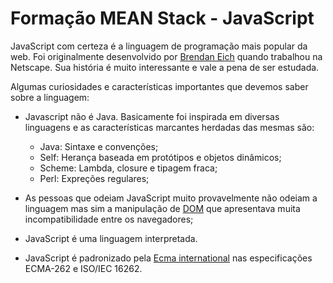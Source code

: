 # Formação MEAN Stack - JavaScript

JavaScript com certeza é a linguagem de programação mais popular da web. Foi originalmente desenvolvido por [Brendan Eich](https://pt.wikipedia.org/wiki/Brendan_Eich) quando trabalhou na Netscape. Sua história é muito interessante e vale a pena de ser estudada.

Algumas curiosidades e características importantes que devemos saber sobre a linguagem:

- Javascript não é Java. Basicamente foi inspirada em diversas linguagens e  as características marcantes herdadas das mesmas são:
  - Java: Sintaxe e convenções;
  - Self: Herança baseada em protótipos e objetos dinâmicos;
  - Scheme: Lambda, closure e tipagem fraca;
  - Perl: Expreções regulares;

- As pessoas que odeiam JavaScript muito provavelmente não odeiam a linguagem mas sim a manipulação de [DOM](https://pt.wikipedia.org/wiki/Modelo_de_Objeto_de_Documentos) que apresentava muita incompatibilidade entre os navegadores;

- JavaScript é uma linguagem interpretada.

- JavaScript é padronizado pela [Ecma international](https://pt.wikipedia.org/wiki/Ecma_International) nas especificações ECMA-262 e ISO/IEC 16262.
